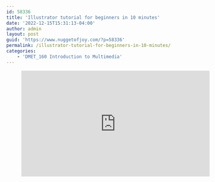 ```yaml
---
id: 58336
title: 'Illustrator tutorial for beginners in 10 minutes'
date: '2022-12-15T15:31:13-04:00'
author: admin
layout: post
guid: 'https://www.nuggetofjoy.com/?p=58336'
permalink: /illustrator-tutorial-for-beginners-in-10-minutes/
categories:
    - 'DMET_160 Introduction to Multimedia'
---
```


<figure class="wp-block-embed is-type-video is-provider-youtube wp-block-embed-youtube wp-embed-aspect-16-9 wp-has-aspect-ratio"><div class="wp-block-embed__wrapper"><iframe allow="accelerometer; autoplay; clipboard-write; encrypted-media; gyroscope; picture-in-picture; web-share" allowfullscreen="" frameborder="0" height="281" loading="lazy" referrerpolicy="strict-origin-when-cross-origin" src="https://www.youtube.com/embed/7hfKiGDU2V8?feature=oembed" title="Adobe Illustrator 2021 New Features in 5 Minutes!" width="500"></iframe></div></figure>